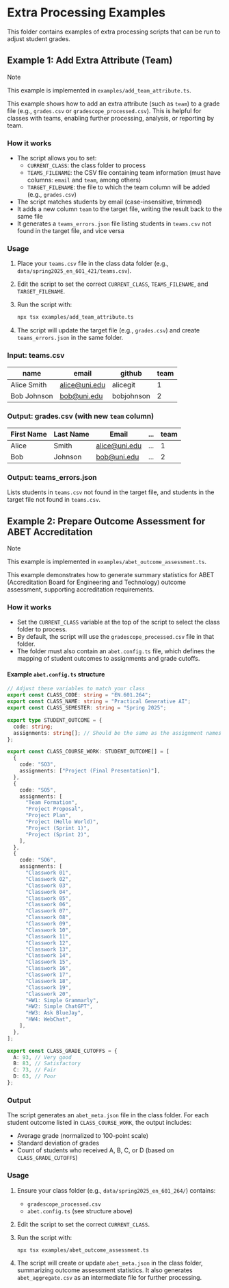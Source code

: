 # Extra Processing Examples

This folder contains examples of extra processing scripts that can be run to adjust student grades.

## Example 1: Add Extra Attribute (Team)

> [!NOTE]
> This example is implemented in `examples/add_team_attribute.ts`.

This example shows how to add an extra attribute (such as `team`) to a grade file (e.g., `grades.csv` or `gradescope_processed.csv`). This is helpful for classes with teams, enabling further processing, analysis, or reporting by team.

### How it works

- The script allows you to set:
  - `CURRENT_CLASS`: the class folder to process
  - `TEAMS_FILENAME`: the CSV file containing team information (must have columns: `email` and `team`, among others)
  - `TARGET_FILENAME`: the file to which the team column will be added (e.g., `grades.csv`)
- The script matches students by email (case-insensitive, trimmed)
- It adds a new column `team` to the target file, writing the result back to the same file
- It generates a `teams_errors.json` file listing students in `teams.csv` not found in the target file, and vice versa

### Usage

1. Place your `teams.csv` file in the class data folder (e.g., `data/spring2025_en_601_421/teams.csv`).
2. Edit the script to set the correct `CURRENT_CLASS`, `TEAMS_FILENAME`, and `TARGET_FILENAME`.
3. Run the script with:

   ```bash
   npx tsx examples/add_team_attribute.ts
   ```

4. The script will update the target file (e.g., `grades.csv`) and create `teams_errors.json` in the same folder.

### Input: teams.csv

| name         | email              | github      | team |
|--------------|--------------------|-------------|------|
| Alice Smith  | alice@uni.edu      | alicegit    | 1    |
| Bob Johnson  | bob@uni.edu        | bobjohnson  | 2    |

### Output: grades.csv (with new `team` column)

| First Name | Last Name | Email           | ... | team |
|------------|-----------|-----------------|-----|------|
| Alice      | Smith     | alice@uni.edu   | ... | 1    |
| Bob        | Johnson   | bob@uni.edu     | ... | 2    |

### Output: teams_errors.json

Lists students in `teams.csv` not found in the target file, and students in the target file not found in `teams.csv`.

## Example 2: Prepare Outcome Assessment for ABET Accreditation

> [!NOTE]
> This example is implemented in `examples/abet_outcome_assessment.ts`.

This example demonstrates how to generate summary statistics for ABET (Accreditation Board for Engineering and Technology) outcome assessment, supporting accreditation requirements.

### How it works

- Set the `CURRENT_CLASS` variable at the top of the script to select the class folder to process.
- By default, the script will use the `gradescope_processed.csv` file in that folder.
- The folder must also contain an `abet.config.ts` file, which defines the mapping of student outcomes to assignments and grade cutoffs.

#### Example `abet.config.ts` structure

```ts
// Adjust these variables to match your class
export const CLASS_CODE: string = "EN.601.264";
export const CLASS_NAME: string = "Practical Generative AI";
export const CLASS_SEMESTER: string = "Spring 2025";

export type STUDENT_OUTCOME = {
  code: string;
  assignments: string[]; // Should be the same as the assignment names in the `gradescope_meta.json` file
};

export const CLASS_COURSE_WORK: STUDENT_OUTCOME[] = [
  {
    code: "SO3",
    assignments: ["Project (Final Presentation)"],
  },
  {
    code: "SO5",
    assignments: [
      "Team Formation",
      "Project Proposal",
      "Project Plan",
      "Project (Hello World)",
      "Project (Sprint 1)",
      "Project (Sprint 2)",
    ],
  },
  {
    code: "SO6",
    assignments: [
      "Classwork 01",
      "Classwork 02",
      "Classwork 03",
      "Classwork 04",
      "Classwork 05",
      "Classwork 06",
      "Classwork 07",
      "Classwork 08",
      "Classwork 09",
      "Classwork 10",
      "Classwork 11",
      "Classwork 12",
      "Classwork 13",
      "Classwork 14",
      "Classwork 15",
      "Classwork 16",
      "Classwork 17",
      "Classwork 18",
      "Classwork 19",
      "Classwork 20",
      "HW1: Simple Grammarly",
      "HW2: Simple ChatGPT",
      "HW3: Ask BlueJay",
      "HW4: WebChat",
    ],
  },
];

export const CLASS_GRADE_CUTOFFS = {
  A: 93, // Very good
  B: 83, // Satisfactory
  C: 73, // Fair
  D: 63, // Poor
};
```

### Output

The script generates an `abet_meta.json` file in the class folder. For each student outcome listed in `CLASS_COURSE_WORK`, the output includes:

- Average grade (normalized to 100-point scale)
- Standard deviation of grades
- Count of students who received A, B, C, or D (based on `CLASS_GRADE_CUTOFFS`)

### Usage

1. Ensure your class folder (e.g., `data/spring2025_en_601_264/`) contains:
   - `gradescope_processed.csv`
   - `abet.config.ts` (see structure above)
2. Edit the script to set the correct `CURRENT_CLASS`.
3. Run the script with:

   ```bash
   npx tsx examples/abet_outcome_assessment.ts
   ```

4. The script will create or update `abet_meta.json` in the class folder, summarizing outcome assessment statistics. It also generates `abet_aggregate.csv` as an intermediate file for further processing.
